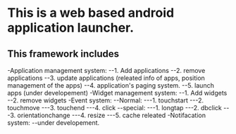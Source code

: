 This is a web based android application launcher.
==============
This framework includes 
--------------
-Application management system:
--1. Add applications
--2. remove applications
--3. update applications (releated info of apps, position management of the apps) 
--4. application's paging system.
--5. launch apps (under developement)
-Widget management system:
--1. Add widgets
--2. remove widgets
-Event system:
--Normal:
---1. touchstart
---2. touchmove
---3. touchend
---4. click
--special:
---1. longtap
---2. dbclick
---3. orientationchange
---4. resize
---5. cache releated
-Notifacation system:
--under developement.

